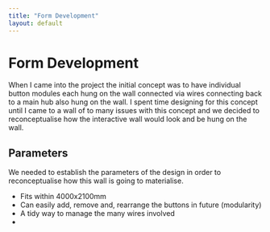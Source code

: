 ```yaml
---
title: "Form Development"
layout: default
---
```


# Form Development

When I came into the project the initial concept was to have individual button modules each hung on the wall connected via wires connecting back to a main hub also hung on the wall. I spent time designing for this concept until I came to a wall of to many issues with this concept and we decided to reconceptualise how the interactive wall would look and be hung on the wall.

## Parameters

We needed to establish the parameters of the design in order to reconceptualise how this wall is going to materialise.

- Fits within 4000x2100mm
- Can easily add, remove and, rearrange the buttons in future (modularity)
- A tidy way to manage the many wires involved
- 
